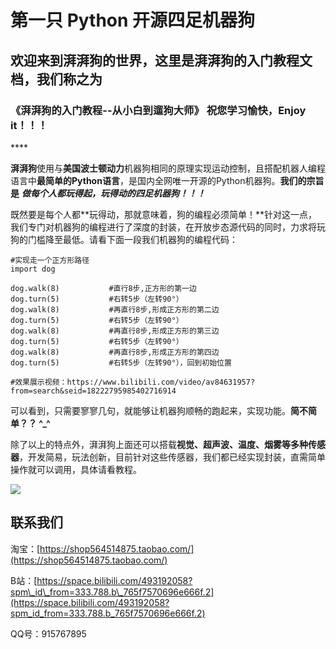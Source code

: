 # 第一只 Python 开源四足机器狗

##  欢迎来到湃湃狗的世界，这里是湃湃狗的入门教程文档，我们称之为

### 《**湃湃狗的入门教程--从小白到遛狗大师》**             祝您学习愉快，Enjoy it！！！

\*\*\*\*

**湃湃狗**使用与**美国波士顿动力**机器狗相同的原理实现运动控制，且搭配机器人编程语言中**最简单的Python语言**，是国内全网唯一开源的Python机器狗。**我们的宗旨是** _**做每个人都玩得起，玩得动的四足机器狗！！！**_

既然要是每个人都**玩得动，那就意味着，狗的编程必须简单！**针对这一点，我们专门对机器狗的编程进行了深度的封装，在开放步态源代码的同时，力求将玩狗的门槛降至最低。请看下面一段我们机器狗的编程代码：

```text
#实现走一个正方形路径
import dog

dog.walk(8)           #直行8步,正方形的第一边
dog.turn(5)           #右转5步（左转90°）
dog.walk(8)           #再直行8步,形成正方形的第二边
dog.turn(5)           #右转5步（左转90°）
dog.walk(8)           #再直行8步,形成正方形的第三边
dog.turn(5)           #右转5步（左转90°）
dog.walk(8)           #再直行8步,形成正方形的第四边
dog.turn(5)           #右转5步（左转90°），回到初始位置

#效果展示视频：https://www.bilibili.com/video/av84631957?from=search&seid=18222795985402716914
```

可以看到，只需要寥寥几句，就能够让机器狗顺畅的跑起来，实现功能。**简不简单？？   ^\_^**

除了以上的特点外，湃湃狗上面还可以搭载**视觉、超声波、温度、烟雾等多种传感器**，开发简易，玩法创新，目前针对这些传感器，我们都已经实现封装，直需简单操作就可以调用，具体请看教程。



![](.gitbook/assets/1%20%2817%29.png)

## 联系我们

淘宝：[https://shop564514875.taobao.com/](https://shop564514875.taobao.com/)

B站：[https://space.bilibili.com/493192058?spm\_id\_from=333.788.b\_765f7570696e666f.2](https://space.bilibili.com/493192058?spm_id_from=333.788.b_765f7570696e666f.2)

QQ号：915767895

